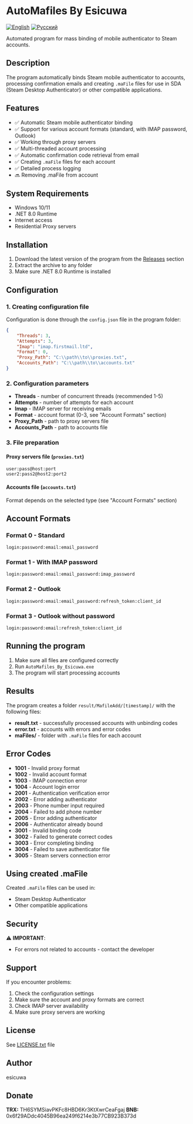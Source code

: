 # AutoMafiles By Esicuwa

[![English](https://img.shields.io/badge/Language-English-blue)](README.md)
[![Русский](https://img.shields.io/badge/Язык-Русский-red)](README_RU.md)

Automated program for mass binding of mobile authenticator to Steam accounts.

## Description

The program automatically binds Steam mobile authenticator to accounts, processing confirmation emails and creating `.maFile` files for use in SDA (Steam Desktop Authenticator) or other compatible applications.

## Features

- ✅ Automatic Steam mobile authenticator binding
- ✅ Support for various account formats (standard, with IMAP password, Outlook)
- ✅ Working through proxy servers
- ✅ Multi-threaded account processing
- ✅ Automatic confirmation code retrieval from email
- ✅ Creating `.maFile` files for each account
- ✅ Detailed process logging
- 🔜 Removing .maFile from account

## System Requirements

- Windows 10/11
- .NET 8.0 Runtime
- Internet access
- Residential Proxy servers

## Installation

1. Download the latest version of the program from the [Releases](../../releases) section
2. Extract the archive to any folder
3. Make sure .NET 8.0 Runtime is installed

## Configuration

### 1. Creating configuration file

Configuration is done through the `config.json` file in the program folder:

```json
{
    "Threads": 3,
    "Attempts": 3,
    "Imap": "imap.firstmail.ltd",
    "Format": 0,
    "Proxy_Path": "C:\\path\\to\\proxies.txt",
    "Accounts_Path": "C:\\path\\to\\accounts.txt"
}
```

### 2. Configuration parameters

- **Threads** - number of concurrent threads (recommended 1-5)
- **Attempts** - number of attempts for each account
- **Imap** - IMAP server for receiving emails
- **Format** - account format (0-3, see "Account Formats" section)
- **Proxy_Path** - path to proxy servers file
- **Accounts_Path** - path to accounts file

### 3. File preparation

#### Proxy servers file (`proxies.txt`)
```
user:pass@host:port
user2:pass2@host2:port2
```

#### Accounts file (`accounts.txt`)
Format depends on the selected type (see "Account Formats" section)

## Account Formats

### Format 0 - Standard
```
login:password:email:email_password
```

### Format 1 - With IMAP password
```
login:password:email:email_password:imap_password
```

### Format 2 - Outlook
```
login:password:email:email_password:refresh_token:client_id
```

### Format 3 - Outlook without password
```
login:password:email:refresh_token:client_id
```

## Running the program

1. Make sure all files are configured correctly
2. Run `AutoMafiles_By_Esicuwa.exe`
3. The program will start processing accounts

## Results

The program creates a folder `result/MafileAdd/[timestamp]/` with the following files:

- **result.txt** - successfully processed accounts with unbinding codes
- **error.txt** - accounts with errors and error codes
- **maFiles/** - folder with `.maFile` files for each account

## Error Codes

- **1001** - Invalid proxy format
- **1002** - Invalid account format
- **1003** - IMAP connection error
- **1004** - Account login error
- **2001** - Authentication verification error
- **2002** - Error adding authenticator
- **2003** - Phone number input required
- **2004** - Failed to add phone number
- **2005** - Error adding authenticator
- **2006** - Authenticator already bound
- **3001** - Invalid binding code
- **3002** - Failed to generate correct codes
- **3003** - Error completing binding
- **3004** - Failed to save authenticator file
- **3005** - Steam servers connection error

## Using created .maFile

Created `.maFile` files can be used in:
- Steam Desktop Authenticator
- Other compatible applications

## Security

⚠️ **IMPORTANT**: 
- For errors not related to accounts - contact the developer

## Support

If you encounter problems:
1. Check the configuration settings
2. Make sure the account and proxy formats are correct
3. Check IMAP server availability
4. Make sure proxy servers are working

## License

See [LICENSE.txt](LICENSE.txt) file

## Author

esicuwa

## Donate

**TRX:** TH6SYMSiavPKFc8HBD6Kr3KtXwrCeaFgaj
**BNB:** 0x6f29ADdc4045B96ea249f6214e3b77CB923B373d